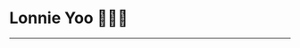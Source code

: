 # Lonnie Yoo 👨🏻‍💻
<hr/>
<!--
**ByeongjooYoo/ByeongjooYoo** is a ✨ _special_ ✨ repository because its `README.md` (this file) appears on your GitHub profile.

Here are some ideas to get you started:

- 🔭 I’m currently working on ...
- 🌱 I’m currently learning ...
- 👯 I’m looking to collaborate on ...
- 🤔 I’m looking for help with ...
- 💬 Ask me about ...
- 📫 How to reach me: ...
- 😄 Pronouns: ...
- ⚡ Fun fact: ...
-->

<img align='left' src="https://github-readme-stats.vercel.app/api?username=ByeongjooYoo" height="165">
<img align='right' src="http://mazassumnida.wtf/api/v2/generate_badge?boj=yoobj17">
